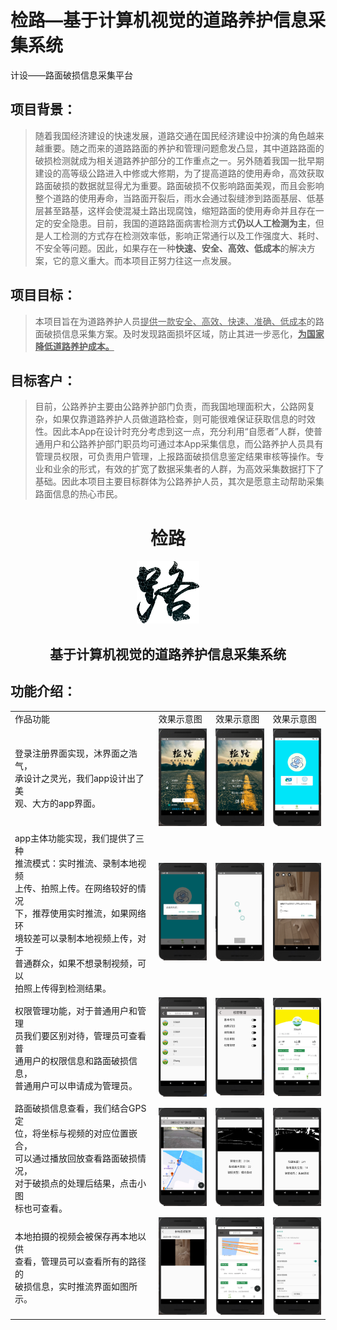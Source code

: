 # 检路—基于计算机视觉的道路养护信息采集系统
计设——路面破损信息采集平台

## 项目背景：

> ​		随着我国经济建设的快速发展，道路交通在国民经济建设中扮演的角色越来越重要。随之而来的道路路面的养护和管理问题愈发凸显，其中道路路面的破损检测就成为相关道路养护部分的工作重点之一。另外随着我国一批早期建设的高等级公路进入中修或大修期，为了提高道路的使用寿命，高效获取路面破损的数据就显得尤为重要。路面破损不仅影响路面美观，而且会影响整个道路的使用寿命，当路面开裂后，雨水会通过裂缝渗到路面基层、低基层甚至路基，这样会使混凝土路出现腐蚀，缩短路面的使用寿命并且存在一定的安全隐患。目前，我国的道路路面病害检测方式**仍以人工检测为主**，但是人工检测的方式存在检测效率低，影响正常通行以及工作强度大、耗时、不安全等问题。因此，如果存在一种**快速、安全、高效、低成本**的解决方案，它的意义重大。而本项目正努力往这一点发展。 

## 项目目标：

> ​		本项目旨在为道路养护人员<u>提供一款安全、高效、快速、准确、低成本</u>的路面破损信息采集方案。及时发现路面损坏区域，防止其进一步恶化，**<u>为国家降低道路养护成本。</u>** 

## 目标客户：

> ​		目前，公路养护主要由公路养护部门负责，而我国地理面积大，公路网复杂，如果仅靠道路养护人员做道路检查，则可能很难保证获取信息的时效性。因此本App在设计时充分考虑到这一点，充分利用“自愿者”人群，使普通用户和公路养护部门职员均可通过本App采集信息，而公路养护人员具有管理员权限，可负责用户管理，上报路面破损信息鉴定结果审核等操作。专业和业余的形式，有效的扩宽了数据采集者的人群，为高效采集数据打下了基础。因此本项目主要目标群体为公路养护人员，其次是愿意主动帮助采集路面信息的热心市民。 

<div align="center">

# 检路

<img src="./pictures/LOGO.png" height="100px" width="100px" />

## 基于计算机视觉的道路养护信息采集系统

</div>

## 功能介绍：



|||||
| :-- | :-- | :-- | :-- |
|                           作品功能                           |                     效果示意图                     |                     效果示意图                     |                     效果示意图                     |
| 登录注册界面实现，沐界面之浩气，<br />承设计之灵光，我们app设计出了美<br />观、大方的app界面。 | <img src="./pictures/01.png" style="zoom: 20%;" /> | <img src="./pictures/02.png" style="zoom: 20%;" /> | <img src="./pictures/07.png" style="zoom: 20%;" /> |
| app主体功能实现，我们提供了三种<br />推流模式：实时推流、录制本地视频<br />上传、拍照上传。在网络较好的情况<br />下，推荐使用实时推流，如果网络环<br />境较差可以录制本地视频上传，对于<br />普通群众，如果不想录制视频，可以<br />拍照上传得到检测结果。 | <img src="./pictures/11.png" style="zoom: 20%;" /> | <img src="./pictures/14.png" style="zoom: 20%;" /> | <img src="./pictures/13.png" style="zoom: 20%;" /> |
| 权限管理功能，对于普通用户和管理<br />员我们要区别对待，管理员可查看普<br />通用户的权限信息和路面破损信息，<br />普通用户可以申请成为管理员。 | <img src="./pictures/09.png" style="zoom: 20%;" /> | <img src="./pictures/10.png" style="zoom: 20%;" /> | <img src="./pictures/08.png" style="zoom: 20%;" /> |
| 路面破损信息查看，我们结合GPS定<br />位，将坐标与视频的对应位置嵌合，<br />可以通过播放回放查看路面破损情况，<br />对于破损点的处理后结果，点击小图<br />标也可查看。 | <img src="./pictures/03.png" style="zoom: 20%;" /> | <img src="./pictures/04.png" style="zoom: 20%;" /> | <img src="./pictures/05.png" style="zoom: 20%;" /> |
| 本地拍摄的视频会被保存再本地以供<br />查看，管理员可以查看所有的路径的<br />破损信息，实时推流界面如图所示。 | <img src="./pictures/15.png" style="zoom: 20%;" /> | <img src="./pictures/06.png" style="zoom: 20%;" /> | <img src="./pictures/12.png" style="zoom:20%;" /> |

